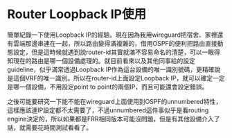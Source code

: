 # Router Loopback IP使用

簡單紀錄一下使用Loopback IP的經驗。現在因為我用wireguard把宿舍、家裡還有雲端那邊串連在一起，所以路由變得滿複雜的，借用OSPF的便利把路由直接動態設定，但是這時候就遇到說router-id其實就滿不容易命名的清楚，可以一眼得知現在的路由是哪一個設備處理的。就目前看來以及其他同事給的設定guideline，似乎滿常透過Loopback IP作為這台設備的唯一識別號碼，更精確說是這個VRF的唯一識別。所以在router-id上面設定Loopback IP，就可以確定一定是哪一個設備，不用設定point to point的兩個IP，而且可能還會設定錯誤。

之後可能要研究一下能不能在wireguard上面使用到OSPF的unnumbered特性，這樣應該連IP設定都不太需要了，不過unnumbered這件事似乎是看routing engine決定的，所以如果都是FRR相同版本可能沒問題，但是有其他設備介入了話，就需要花時間測試看看了。

